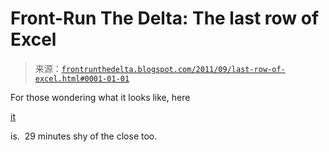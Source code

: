 <!--yml

category: 未分类

date: 2024-05-12 23:33:45

-->

# Front-Run The Delta: The last row of Excel

> 来源：[`frontrunthedelta.blogspot.com/2011/09/last-row-of-excel.html#0001-01-01`](https://frontrunthedelta.blogspot.com/2011/09/last-row-of-excel.html#0001-01-01)

For those wondering what it looks like, here

[it](http://office.microsoft.com/en-us/excel-help/excel-specifications-and-limits-HP010073849.aspx)

is.  29 minutes shy of the close too.
